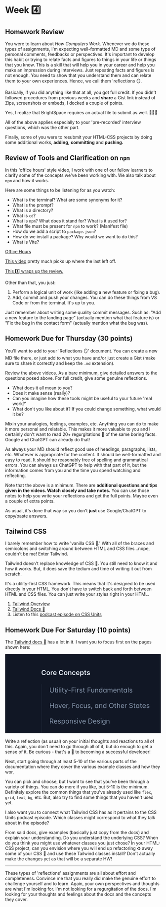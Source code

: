 # Week 4️⃣

## Homework Review

You were to learn about _How Computers Work._ Whenever we do these types of assignments, I'm expecting well-formatted MD and some type of personal comments, feedbacks or perspectives. It's important to develop this habit or trying to relate facts and figures to things in your life or things that you know. This is a skill that will help you in your career and help you make an impression during interviews. Just repeating facts and figures is not enough. You need to show that you understand them and can relate them to your own experiences. Hence, we call them 'reflections 🪞.

Basically, if you did anything like that at all, you got full credit. If you didn't followed procedures from previous weeks and **share** a Gist link instead of Zips, screenshots or embeds, I docked a couple of points.

Yes, I realize that BrightSpace requires an actual file to submit as well. 🤷🏾‍♀️

All of the above applies especially to your 'pre-recorded' interview questions, which was the other part.

Finally, some of you were to resubmit your HTML-CSS projects by doing some additional works, **adding,** **committing** and **pushing.**

## Review of Tools and Clarification on `npm`

In this 'office hours' style video, I work with one of our fellow learners to clarify some of the concepts we've been working with. We also talk about `npm` and how it works.

Here are some things to be listening for as you watch:

- What is the terminal? What are some synonyms for it?
- What is the prompt?
- What is a directory?
- What is `cd`?
- What is `npm`? What does it stand for? What is it used for?
- What file must be present for `npm` to work? (Manifest file)
- How do we add a script to `package.json`?
- How do we install a package? Why would we want to do this?
- What is Vite?

[Office Hours](https://around.co/playback/aced3c57-2ec5-4573-9436-bede6a289113?sharedKey=d1a51c4a-0b26-4e3d-9624-7651544f2d05)

[This video](https://somup.com/cZnebbpfJX) pretty much picks up where the last left off.

[This 1️⃣ wraps up the review.](https://somup.com/cZneb0pfJO)

Other than that, you just:

1. Perform a logical unit of work (like adding a new feature or fixing a bug).
2. Add, commit and push your changes. You can do these things from VS Code or from the terminal. It's up to you.

Just remember about writing some quality commit messages. Such as: "Add a new feature to the landing page" (actually mention what that feature is) or "Fix the bug in the contact form" (actually mention what the bug was).

## Homework Due for Thursday (30 points)

You'll want to add to your 'Reflections 🪞' document. You can create a new MD file there, or just add to what you have and/or just create a Gist (make sure to share it correctly and keep the `.md` extension).

Review the above videos. As a bare minimum, give detailed answers to the questions posed above. For full credit, give some genuine reflections.

- What does it all mean to you?
- Does it make sense (really)?
- Can you imagine how these tools might be useful to your future 'real work?'
- What don't you like about it? If you could change something, what would it be?

Mixin your analogies, feelings, examples, etc. Anything you can do to make it more personal and relatable. This makes it more valuable to you and I certainly don't want to read 20+ regurgitations 🤮 of the same boring facts. Google and ChatGPT can already do that!

As always your MD should reflect good use of headings, paragraphs, lists, etc. Whatever is appropriate for the content. It should be well-formatted and easy to read. It should be reasonably free of spelling and grammatical errors. You can always us ChatGPT to help with that part of it, but the information comes from you and the time you spend watching and reflecting.

Note that the above is a minimum. There are **additional questions and tips given in the videos. Watch closely and take notes.** You can use those notes to help you write your reflections and get the full points. Maybe even a couple of extra points.

As usual, it's done that way so you don't **just** use Google/ChatGPT to copy/paste answers.

## Tailwind CSS

I barely remember how to write 'vanilla CSS 💄.' With all of the braces and semicolons and switching around between HTML and CSS files...nope, couldn't be me! Enter Tailwind.

Tailwind doesn't replace knowledge of CSS 💄. You still need to know it and how it works. But, it does save the tedium and time of writing it out from scratch.

It's a utility-first CSS framework. This means that it's designed to be used directly in your HTML. You don't have to switch back and forth between HTML and CSS files. You can just write your styles right in your HTML.

1. [Tailwind Overview](https://somup.com/cZneFfpfds)
1. [Tailwind Docs 📝](https://somup.com/cZneFIpfK2)
1. Listen to this [podcast episode on CSS Units](https://syntax.fm/show/107/hasty-treat-css-units)

## Homework Due For Saturday (10 points)

The [Tailwind docs 📝](https://tailwindcss.com/docs/installation) has a lot in it. I want you to focus first on the pages shown here:

![Core Concepts Topics from Tailwind Docs](./media/images/image-tw-docs.png)

Write a reflection (as usual) on your initial thoughts and reactions to all of this. Again, you don't need to go through all of it, but do enough to get a sense of it. Be curious - that's a 🔑 to becoming a successful developer!

Next, start going through at least 5-10 of the various parts of the documentation where they cover the various example classes and how they wor,

You can pick and choose, but I want to see that you've been through a variety of things. You can do more if you like, but 5-10 is the minimum. Definitely explore the common things that you've already used like `flex`, `grid`, `text`, `bg`, etc. But, also try to find some things that you haven't used yet.

I also want you to connect what Tailwind CSS has as it pertains to the CSS Units podcast episode. Which classes might correspond to what they talk about in the episode?

From said docs, give examples (basically just copy from the docs) and explain your understanding. Do you understand the underlying CSS? When do you think you might use whatever classes you just chose? In your HTML-CSS project, can you envision where you will end up refactoring ♻️ away some of your CSS 💄 and use these Tailwind classes install? Don't actually make the changes yet as that will be a separate HW!

---

These types of 'reflections' assignments are all about effort and completeness. Convince me that you really did make the genuine effort to challenge yourself and to learn. Again, your own perspectives and thoughts are what I'm looking for. I'm not looking for a regurgitation of the docs. I'm looking for your thoughts and feelings about the docs and the concepts they cover.
